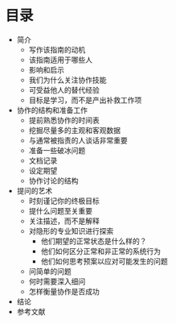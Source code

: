 # 目录

- 简介
	- 写作该指南的动机
	- 该指南适用于哪些人
	- 影响和启示
	- 我们为什么关注协作技能
	- 可受益他人的替代经验
	- 目标是学习，而不是产出补救工作项
- 协作的结构和准备工作
	- 提前熟悉协作的时间表
	- 挖掘尽量多的主观和客观数据
	- 与通常被指责的人谈话非常重要
	- 准备一些破冰问题
	- 文档记录
	- 设定期望
	- 协作讨论的结构
- 提问的艺术
	- 时刻谨记你的终极目标
	- 提什么问题至关重要
	- 关注描述，而不是解释
	- 对隐形的专业知识进行探索
		- 他们期望的正常状态是什么样的？
		- 他们如何区分正常和非正常的系统行为
		- 他们如何思考预案以应对可能发生的问题
	- 问简单的问题
	- 何时需要深入细问
	- 怎样衡量协作是否成功
- 结论
- 参考文献